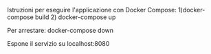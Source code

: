 Istruzioni per eseguire l'applicazione con Docker Compose:
1)docker-compose build
2) docker-compose up

Per arrestare: docker-compose down 

Espone il servizio su localhost:8080  
